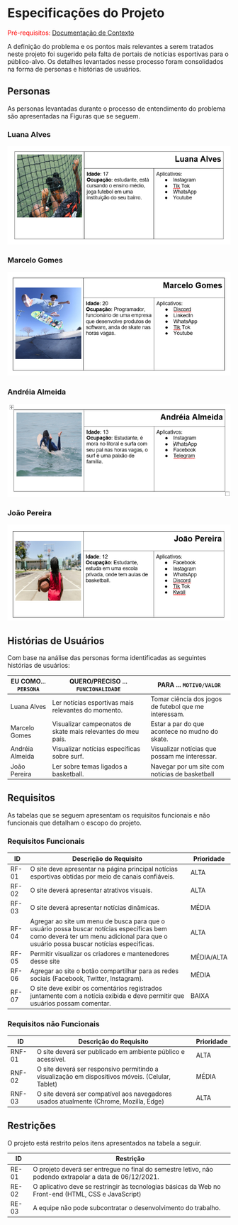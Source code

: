 # Especificações do Projeto

<span style="color:red">Pré-requisitos: <a href="1-Documentação de Contexto.md"> Documentação de Contexto</a></span>

A definição do problema e os pontos mais relevantes a serem tratados neste projeto foi sugerido pela falta de portais de notícias esportivas para o público-alvo. Os detalhes levantados nesse processo foram consolidados na forma de personas e histórias de usuários.
## Personas

As personas levantadas durante o processo de entendimento do problema são apresentadas na Figuras que se seguem.

 ### Luana Alves

<img src = "https://github.com/ICEI-PUC-Minas-PMV-ADS/pmv-ads-2021-2-e1-proj-web-t1-informacoes-legislativas/blob/main/src/luana.png?raw=true">


 ### Marcelo Gomes
 
 <img src = "https://github.com/ICEI-PUC-Minas-PMV-ADS/pmv-ads-2021-2-e1-proj-web-t1-informacoes-legislativas/blob/main/src/marcelo.png?raw=true">


### 	Andréia Almeida

<img src = "https://github.com/ICEI-PUC-Minas-PMV-ADS/pmv-ads-2021-2-e1-proj-web-t1-informacoes-legislativas/blob/main/src/andreia.png?raw=true">



### João Pereira 

<img src = "https://github.com/ICEI-PUC-Minas-PMV-ADS/pmv-ads-2021-2-e1-proj-web-t1-informacoes-legislativas/blob/main/src/joao.png?raw=true">




## Histórias de Usuários

Com base na análise das personas forma identificadas as seguintes histórias de usuários:

|EU COMO... `PERSONA`| QUERO/PRECISO ... `FUNCIONALIDADE` |PARA ... `MOTIVO/VALOR`                 |
|--------------------|------------------------------------|----------------------------------------|
|Luana Alves         | Ler notícias esportivas mais relevantes do momento.                                           | Tomar ciência dos jogos de futebol que me interessam.|
|Marcelo Gomes       | Visualizar campeonatos de skate mais relevantes do meu país.                                  | Estar a par do que acontece no mudno do skate.       |
|Andréia Almeida     | Visualizar notícias específicas sobre surf.                                                   | Visualizar notícias que possam me interessar.        |
|João Pereira        | Ler sobre temas ligados a basketball.                                                         | Navegar por um site com notícias de basketball       |

## Requisitos

As tabelas que se seguem apresentam os requisitos funcionais e não funcionais que detalham o escopo do projeto.

### Requisitos Funcionais

|ID    | Descrição do Requisito  | Prioridade |
|------|-----------------------------------------------------------------------------------------------------------------------------|------|
|RF-01| O site deve apresentar na página principal notícias esportivas obtidas por meio de canais confiáveis.                       | ALTA | 
|RF-02| O site deverá apresentar atrativos visuais.                                                                                 | ALTA |
|RF-03| O site deverá apresentar notícias dinâmicas.                                                                                | MÉDIA | 
|RF-04| Agregar ao site um menu de busca para que o usuário possa buscar notícias específicas bem como deverá ter um menu adicional para que o usuário possa buscar notícias especificas.                                                                                                                         | ALTA |
|RF-05| Permitir visualizar os criadores e mantenedores desse site                                                                  | MÉDIA/ALTA | 
|RF-06| Agregar ao site o botão compartilhar para as redes sociais (Facebook, Twitter, Instagram).                                  | MÉDIA |
|RF-07| O site deve exibir os comentários registrados juntamente com a notícia exibida e deve permitir que usuários possam comentar.| BAIXA |

### Requisitos não Funcionais

|ID     | Descrição do Requisito  |Prioridade |
|-------|-------------------------|----|
|RNF-01| O site deverá ser publicado em ambiente público e acessível. | ALTA | 
|RNF-02| O site deverá ser responsivo permitindo a visualização em dispositivos móveis. (Celular, Tablet)|  MÉDIA | 
|RNF-03| O site deverá ser compatível aos navegadores usados atualmente (Chrome, Mozilla, Edge) |  ALTA | 


## Restrições

O projeto está restrito pelos itens apresentados na tabela a seguir.

|ID| Restrição                                             |
|--|-------------------------------------------------------|
|RE-01| O projeto deverá ser entregue no final do semestre letivo, não podendo extrapolar a data de 06/12/2021. |
|RE-02| O aplicativo deve se restringir às tecnologias básicas da Web no Front-end (HTML, CSS e JavaScript)        |
|RE-03| A equipe não pode subcontratar o desenvolvimento do trabalho.        |



